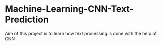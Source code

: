 # Machine-Learning-CNN-Text-Prediction
Aim of this project is to learn how text processing is done with the help of CNN
